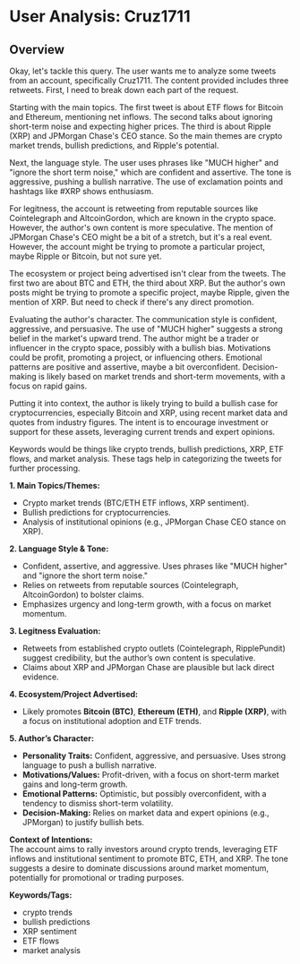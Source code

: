 # User Analysis: Cruz1711

## Overview

<think>
Okay, let's tackle this query. The user wants me to analyze some tweets from an account, specifically Cruz1711. The content provided includes three retweets. First, I need to break down each part of the request.

Starting with the main topics. The first tweet is about ETF flows for Bitcoin and Ethereum, mentioning net inflows. The second talks about ignoring short-term noise and expecting higher prices. The third is about Ripple (XRP) and JPMorgan Chase's CEO stance. So the main themes are crypto market trends, bullish predictions, and Ripple's potential.

Next, the language style. The user uses phrases like "MUCH higher" and "ignore the short term noise," which are confident and assertive. The tone is aggressive, pushing a bullish narrative. The use of exclamation points and hashtags like #XRP shows enthusiasm.

For legitness, the account is retweeting from reputable sources like Cointelegraph and AltcoinGordon, which are known in the crypto space. However, the author's own content is more speculative. The mention of JPMorgan Chase's CEO might be a bit of a stretch, but it's a real event. However, the account might be trying to promote a particular project, maybe Ripple or Bitcoin, but not sure yet.

The ecosystem or project being advertised isn't clear from the tweets. The first two are about BTC and ETH, the third about XRP. But the author's own posts might be trying to promote a specific project, maybe Ripple, given the mention of XRP. But need to check if there's any direct promotion.

Evaluating the author's character. The communication style is confident, aggressive, and persuasive. The use of "MUCH higher" suggests a strong belief in the market's upward trend. The author might be a trader or influencer in the crypto space, possibly with a bullish bias. Motivations could be profit, promoting a project, or influencing others. Emotional patterns are positive and assertive, maybe a bit overconfident. Decision-making is likely based on market trends and short-term movements, with a focus on rapid gains.

Putting it into context, the author is likely trying to build a bullish case for cryptocurrencies, especially Bitcoin and XRP, using recent market data and quotes from industry figures. The intent is to encourage investment or support for these assets, leveraging current trends and expert opinions.

Keywords would be things like crypto trends, bullish predictions, XRP, ETF flows, and market analysis. These tags help in categorizing the tweets for further processing.
</think>

**1. Main Topics/Themes:**  
- Crypto market trends (BTC/ETH ETF inflows, XRP sentiment).  
- Bullish predictions for cryptocurrencies.  
- Analysis of institutional opinions (e.g., JPMorgan Chase CEO stance on XRP).  

**2. Language Style & Tone:**  
- Confident, assertive, and aggressive. Uses phrases like "MUCH higher" and "ignore the short term noise."  
- Relies on retweets from reputable sources (Cointelegraph, AltcoinGordon) to bolster claims.  
- Emphasizes urgency and long-term growth, with a focus on market momentum.  

**3. Legitness Evaluation:**  
- Retweets from established crypto outlets (Cointelegraph, RipplePundit) suggest credibility, but the author’s own content is speculative.  
- Claims about XRP and JPMorgan Chase are plausible but lack direct evidence.  

**4. Ecosystem/Project Advertised:**  
- Likely promotes **Bitcoin (BTC)**, **Ethereum (ETH)**, and **Ripple (XRP)**, with a focus on institutional adoption and ETF trends.  

**5. Author’s Character:**  
- **Personality Traits:** Confident, aggressive, and persuasive. Uses strong language to push a bullish narrative.  
- **Motivations/Values:** Profit-driven, with a focus on short-term market gains and long-term growth.  
- **Emotional Patterns:** Optimistic, but possibly overconfident, with a tendency to dismiss short-term volatility.  
- **Decision-Making:** Relies on market data and expert opinions (e.g., JPMorgan) to justify bullish bets.  

**Context of Intentions:**  
The account aims to rally investors around crypto trends, leveraging ETF inflows and institutional sentiment to promote BTC, ETH, and XRP. The tone suggests a desire to dominate discussions around market momentum, potentially for promotional or trading purposes.  

**Keywords/Tags:**  
- crypto trends  
- bullish predictions  
- XRP sentiment  
- ETF flows  
- market analysis